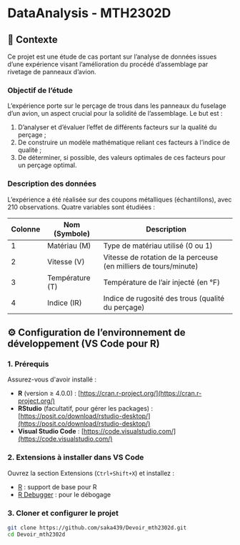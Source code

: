 # DataAnalysis - MTH2302D

## 📘 Contexte

Ce projet est une étude de cas portant sur l’analyse de données issues d’une expérience visant l’amélioration du procédé d’assemblage par rivetage de panneaux d’avion.

### Objectif de l’étude
L’expérience porte sur le perçage de trous dans les panneaux du fuselage d’un avion, un aspect crucial pour la solidité de l’assemblage. Le but est :

1. D’analyser et d’évaluer l’effet de différents facteurs sur la qualité du perçage ;
2. De construire un modèle mathématique reliant ces facteurs à l’indice de qualité ;
3. De déterminer, si possible, des valeurs optimales de ces facteurs pour un perçage optimal.

### Description des données

L’expérience a été réalisée sur des coupons métalliques (échantillons), avec 210 observations. Quatre variables sont étudiées :

| Colonne | Nom (Symbole) | Description |
|--------|----------------|-------------|
| 1      | Matériau (M)   | Type de matériau utilisé (0 ou 1) |
| 2      | Vitesse (V)    | Vitesse de rotation de la perceuse (en milliers de tours/minute) |
| 3      | Température (T)| Température de l’air injecté (en °F) |
| 4      | Indice (IR)    | Indice de rugosité des trous (qualité du perçage) |

## ⚙️ Configuration de l’environnement de développement (VS Code pour R)

### 1. Prérequis

Assurez-vous d'avoir installé :

- **R** (version ≥ 4.0.0) : [https://cran.r-project.org/](https://cran.r-project.org/)
- **RStudio** (facultatif, pour gérer les packages) : [https://posit.co/download/rstudio-desktop/](https://posit.co/download/rstudio-desktop/)
- **Visual Studio Code** : [https://code.visualstudio.com/](https://code.visualstudio.com/)

### 2. Extensions à installer dans VS Code

Ouvrez la section Extensions (`Ctrl+Shift+X`) et installez :

- [R](https://marketplace.visualstudio.com/items?itemName=REditorSupport.r) : support de base pour R
- [R Debugger](https://marketplace.visualstudio.com/items?itemName=RDebugger.r-debugger) : pour le débogage

### 3. Cloner et configurer le projet

```bash
git clone https://github.com/saka439/Devoir_mth2302d.git
cd Devoir_mth2302d
